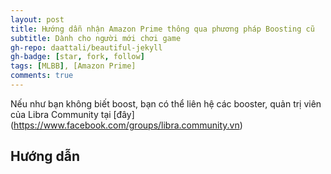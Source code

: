 ```yaml
---
layout: post
title: Hướng dẫn nhận Amazon Prime thông qua phương pháp Boosting cũ
subtitle: Dành cho người mới chơi game
gh-repo: daattali/beautiful-jekyll
gh-badge: [star, fork, follow]
tags: [MLBB], [Amazon Prime]
comments: true
---
```


Nếu như bạn không biết boost, bạn có thể liên hệ các booster, quản trị viên của Libra Community tại [đây]
(https://www.facebook.com/groups/libra.community.vn)
## Hướng dẫn
